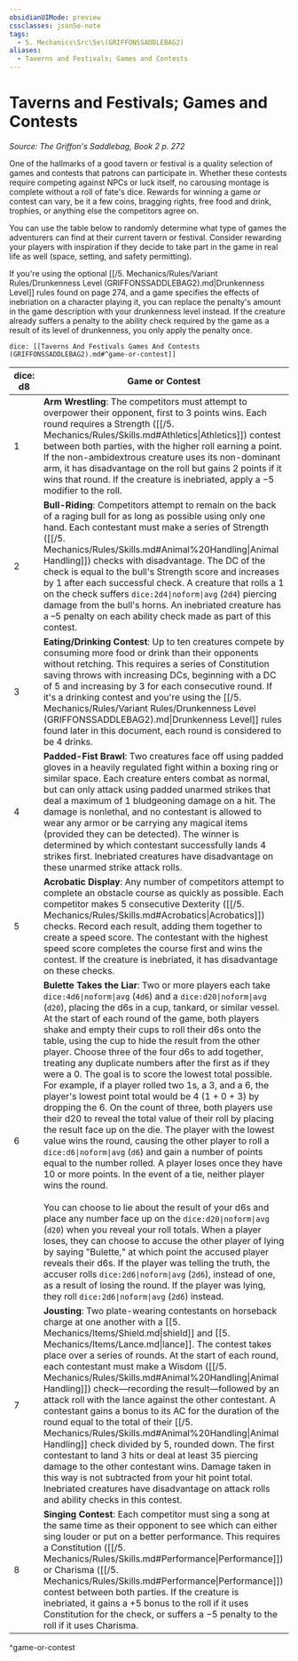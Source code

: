 ```yaml
---
obsidianUIMode: preview
cssclasses: json5e-note
tags:
  - 5. Mechanics\Src\5e\(GRIFFONSSADDLEBAG2)
aliases:
  - Taverns and Festivals; Games and Contests
---
```

# Taverns and Festivals; Games and Contests
*Source: The Griffon's Saddlebag, Book 2 p. 272* 

One of the hallmarks of a good tavern or festival is a quality selection of games and contests that patrons can participate in. Whether these contests require competing against NPCs or luck itself, no carousing montage is complete without a roll of fate's dice. Rewards for winning a game or contest can vary, be it a few coins, bragging rights, free food and drink, trophies, or anything else the competitors agree on.

You can use the table below to randomly determine what type of games the adventurers can find at their current tavern or festival. Consider rewarding your players with inspiration if they decide to take part in the game in real life as well (space, setting, and safety permitting).

If you're using the optional [[/5. Mechanics/Rules/Variant Rules/Drunkenness Level (GRIFFONSSADDLEBAG2).md\|Drunkenness Level]] rules found on page 274, and a game specifies the effects of inebriation on a character playing it, you can replace the penalty's amount in the game description with your drunkenness level instead. If the creature already suffers a penalty to the ability check required by the game as a result of its level of drunkenness, you only apply the penalty once.

`dice: [[Taverns And Festivals Games And Contests (GRIFFONSSADDLEBAG2).md#^game-or-contest]]`

| dice: d8 | Game or Contest |
|----------|-----------------|
| 1 | **Arm Wrestling**: The competitors must attempt to overpower their opponent, first to 3 points wins. Each round requires a Strength ([[/5. Mechanics/Rules/Skills.md#Athletics\|Athletics]]) contest between both parties, with the higher roll earning a point. If the non-ambidextrous creature uses its non-dominant arm, it has disadvantage on the roll but gains 2 points if it wins that round. If the creature is inebriated, apply a −5 modifier to the roll. |
| 2 | **Bull-Riding**: Competitors attempt to remain on the back of a raging bull for as long as possible using only one hand. Each contestant must make a series of Strength ([[/5. Mechanics/Rules/Skills.md#Animal%20Handling\|Animal Handling]]) checks with disadvantage. The DC of the check is equal to the bull's Strength score and increases by 1 after each successful check. A creature that rolls a 1 on the check suffers `dice:2d4\|noform\|avg` (`2d4`) piercing damage from the bull's horns. An inebriated creature has a –5 penalty on each ability check made as part of this contest. |
| 3 | **Eating/Drinking Contest**: Up to ten creatures compete by consuming more food or drink than their opponents without retching. This requires a series of Constitution saving throws with increasing DCs, beginning with a DC of 5 and increasing by 3 for each consecutive round. If it's a drinking contest and you're using the [[/5. Mechanics/Rules/Variant Rules/Drunkenness Level (GRIFFONSSADDLEBAG2).md\|Drunkenness Level]] rules found later in this document, each round is considered to be 4 drinks. |
| 4 | **Padded-Fist Brawl**: Two creatures face off using padded gloves in a heavily regulated fight within a boxing ring or similar space. Each creature enters combat as normal, but can only attack using padded unarmed strikes that deal a maximum of 1 bludgeoning damage on a hit. The damage is nonlethal, and no contestant is allowed to wear any armor or be carrying any magical items (provided they can be detected). The winner is determined by which contestant successfully lands 4 strikes first. Inebriated creatures have disadvantage on these unarmed strike attack rolls. |
| 5 | **Acrobatic Display**: Any number of competitors attempt to complete an obstacle course as quickly as possible. Each competitor makes 5 consecutive Dexterity ([[/5. Mechanics/Rules/Skills.md#Acrobatics\|Acrobatics]]) checks. Record each result, adding them together to create a speed score. The contestant with the highest speed score completes the course first and wins the contest. If the creature is inebriated, it has disadvantage on these checks. |
| 6 | **Bulette Takes the Liar**: Two or more players each take `dice:4d6\|noform\|avg` (`4d6`) and a `dice:d20\|noform\|avg` (`d20`), placing the d6s in a cup, tankard, or similar vessel. At the start of each round of the game, both players shake and empty their cups to roll their d6s onto the table, using the cup to hide the result from the other player. Choose three of the four d6s to add together, treating any duplicate numbers after the first as if they were a 0. The goal is to score the lowest total possible. For example, if a player rolled two 1s, a 3, and a 6, the player's lowest point total would be 4 (1 + 0 + 3) by dropping the 6. On the count of three, both players use their d20 to reveal the total value of their roll by placing the result face up on the die. The player with the lowest value wins the round, causing the other player to roll a `dice:d6\|noform\|avg` (`d6`) and gain a number of points equal to the number rolled. A player loses once they have 10 or more points. In the event of a tie, neither player wins the round.<br /><br />You can choose to lie about the result of your d6s and place any number face up on the `dice:d20\|noform\|avg` (`d20`) when you reveal your roll totals. When a player loses, they can choose to accuse the other player of lying by saying "Bulette," at which point the accused player reveals their d6s. If the player was telling the truth, the accuser rolls `dice:2d6\|noform\|avg` (`2d6`), instead of one, as a result of losing the round. If the player was lying, they roll `dice:2d6\|noform\|avg` (`2d6`) instead. |
| 7 | **Jousting**: Two plate-wearing contestants on horseback charge at one another with a [[5. Mechanics/Items/Shield.md\|shield]] and [[5. Mechanics/Items/Lance.md\|lance]]. The contest takes place over a series of rounds. At the start of each round, each contestant must make a Wisdom ([[/5. Mechanics/Rules/Skills.md#Animal%20Handling\|Animal Handling]]) check—recording the result—followed by an attack roll with the lance against the other contestant. A contestant gains a bonus to its AC for the duration of the round equal to the total of their [[/5. Mechanics/Rules/Skills.md#Animal%20Handling\|Animal Handling]] check divided by 5, rounded down. The first contestant to land 3 hits or deal at least 35 piercing damage to the other contestant wins. Damage taken in this way is not subtracted from your hit point total. Inebriated creatures have disadvantage on attack rolls and ability checks in this contest. |
| 8 | **Singing Contest**: Each competitor must sing a song at the same time as their opponent to see which can either sing louder or put on a better performance. This requires a Constitution ([[/5. Mechanics/Rules/Skills.md#Performance\|Performance]]) or Charisma ([[/5. Mechanics/Rules/Skills.md#Performance\|Performance]]) contest between both parties. If the creature is inebriated, it gains a +5 bonus to the roll if it uses Constitution for the check, or suffers a −5 penalty to the roll if it uses Charisma. |
^game-or-contest

